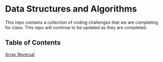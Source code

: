 # Data Structures and Algorithms 

This repo contains a collection of coding challenges that we are completing for class.  This repo will continue to be updated as they are completed.

## Table of Contents

[Array Reversal](/challenges/array_reverse/)
